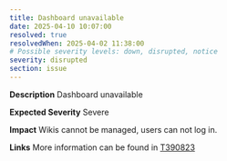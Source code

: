 ```yaml
---
title: Dashboard unavailable
date: 2025-04-10 10:07:00
resolved: true
resolvedWhen: 2025-04-02 11:38:00
# Possible severity levels: down, disrupted, notice
severity: disrupted
section: issue
---
```

__Description__ Dashboard unavailable

__Expected Severity__ Severe

__Impact__ Wikis cannot be managed, users can not log in.

__Links__ More information can be found in [T390823](https://phabricator.wikimedia.org/T390823)

